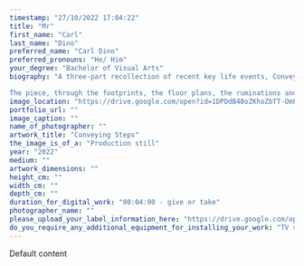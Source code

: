 ```yaml
---
timestamp: "27/10/2022 17:04:22"
title: "Mr"
first_name: "Carl"
last_name: "Dino"
preferred_name: "Carl Dino"
preferred_pronouns: "He/ Him"
your_degree: "Bachelor of Visual Arts"
biography: "A three-part recollection of recent key life events, Conveying Steps a retelling of my story through footprints. Spurred on by losses - tragically sudden and painfully slow - as well as adventure, self re-discovery and discovery of another country's culture in the midst of the Omnicron wave, the piece is a window to the rollercoaster of my last 18 months, exploring how the human rises from loss and is changed as a result. As Edan Corkill wrote in his article about the grieving Japanese artists in the wake of the 2011 Tohoku Earthquake, \"And when the shaking finally stopped, they emerged as though transformed.\"

The piece, through the footprints, the floor plans, the ruminations and the circle, looks at the human response to difficult times as well as the good - highlighting the journey and the little moments of solitude that my footprints can lead me to. The Circle, though changing shape in each scene, is a reminder that ups and downs are constant, no matter what changes."
image_location: "https://drive.google.com/open?id=1DPDdB48oZKhoZbTT-OmFHfJ3NXu7S_Nm"
portfolio_url: ""
image_caption: ""
name_of_photographer: ""
artwork_title: "Conveying Steps"
the_image_is_of_a: "Production still"
year: "2022"
medium: ""
artwork_dimensions: ""
height_cm: ""
width_cm: ""
depth_cm: ""
duration_for_digital_work: "00:04:00 - give or take"
photographer_name: ""
please_upload_your_label_information_here: "https://drive.google.com/open?id=1HIUr2P8iHcNYwjahv5Ti9tO4OwGUjhHL"
do_you_require_any_additional_equipment_for_installing_your_work: "TV screen, Power outlet, Media player, Plinth (please specify approximate size below), 1m"
---
```


Default content